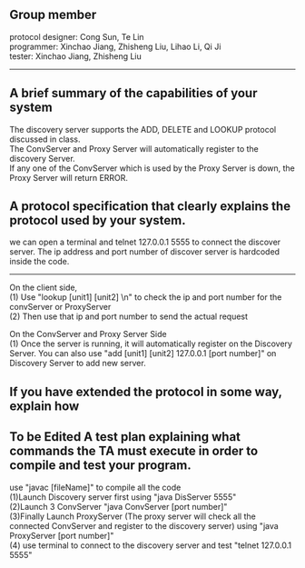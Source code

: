 Group member <br/>
-------------
protocol designer: Cong Sun, Te Lin <br/>
programmer: Xinchao Jiang, Zhisheng Liu, Lihao Li, Qi Ji <br/>
tester: Xinchao Jiang, Zhisheng Liu <br/>
________________________________________________________________________________________________________________________________
A brief summary of the capabilities of your system <br/>
-------------
The discovery server supports the ADD, DELETE and LOOKUP protocol discussed in class.<br/>
The ConvServer and Proxy Server will automatically register to the discovery Server.<br/>
If any one of the ConvServer which is used by the Proxy Server is down, the Proxy Server will return ERROR.<br/>

A protocol specification that clearly explains the protocol used by your system. <br/>
-------------
we can open a terminal and telnet 127.0.0.1 5555 to connect the discover server. The ip address and port number of discover server is hardcoded inside the code.<br/>
________________________________________________________________________________________________________________________________
On the client side,<br/>
(1) Use "lookup [unit1] [unit2] \n" to check the ip and port number for the convServer or ProxyServer<br/>
(2) Then use that ip and port number to send the actual request<br/>

On the ConvServer and Proxy Server Side<br/>
(1) Once the server is running, it will automatically register on the Discovery Server. You can also use "add [unit1] [unit2] 127.0.0.1 [port number]" on Discovery Server to add new server. <br/>


If you have extended the protocol in some way, explain how <br/>
-------------
To be Edited
A test plan explaining what commands the TA must execute in order to compile and test your program.
-------------
use "javac [fileName]" to compile all the code <br/>
(1)Launch Discovery server first using "java DisServer 5555" <br/>
(2)Launch 3 ConvServer "java ConvServer [port number]" <br/>
(3)Finally Launch ProxyServer (The proxy server will check all the connected ConvServer and register to the discovery server) using "java ProxyServer [port number]" <br/>
(4) use terminal to connect to the discovery server and test "telnet 127.0.0.1 5555"
